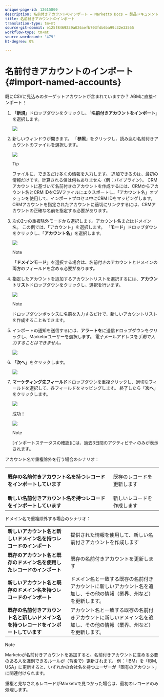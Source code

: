 ```yaml
---
unique-page-id: 12615800
description: 名前付きアカウントのインポート — Marketto Docs — 製品ドキュメント
title: 名前付きアカウントのインポート
translation-type: tm+mt
source-git-commit: e125f8469239a026aefb703fdb6ba99c32e33565
workflow-type: tm+mt
source-wordcount: '479'
ht-degree: 0%

---
```



# 名前付きアカウントのインポート{#import-named-accounts}

既にCSVに見込みのターゲットアカウントが含まれていますか？ ABMに直接インポート！

1. 「**新規**」ドロップダウンをクリックし、「**名前付きアカウントをインポート**」を選択します。

   ![](assets/inaone.png)

1. 新しいウィンドウが開きます。 「**参照**」をクリックし、読み込む名前付きアカウントのファイルを選択します。

   ![](assets/inatwo.png)

   >[!TIP]
   >
   >ファイルに、[できるだけ多くの情報](/help/marketo/product-docs/account-based-marketing/target/named-accounts/named-account-overview.md#named-account-attributes)を入力します。 追加できるのは、最初の情報だけです。計算される値は何もありません（例：パイプライン）。 CRMアカウントに基づいて名前付きのアカウントを作成するには、CRMからアカウント名とCRM IDをCSVファイルにエクスポートし、「アカウント名」オプションを使用して、インポートプロセス中にCRM IDをマッピングします。 CRMアカウントを指定されたアカウントに適切にリンクするには、CRMアカウントの正確な名前を指定する必要があります。

1. 次の2つの重複除外モードから選択します。アカウント名またはドメイン名。 この例では、「アカウント」を選択します。 「**モード**」ドロップダウンをクリックし、「**アカウント名**」を選択します。

   ![](assets/inathree.png)

   >[!NOTE]
   >
   >「**ドメインモード**」を選択する場合は、名前付きのアカウントとドメインの両方のフィールドを含める必要があります。

1. 指定したアカウントを追加するアカウントリストを選択するには、**アカウントリスト**&#x200B;ドロップダウンをクリックし、選択を行います。

   ![](assets/inafour.png)

   >[!NOTE]
   >
   >ドロップダウンボックスに名前を入力するだけで、新しいアカウントリストを作成することもできます。

1. インポートの通知を送信するには、**アラートを**&#x200B;に送信ドロップダウンをクリックし、Marketorユーザーを選択します。 電子メールアドレスを&#x200B;_手動で入力することはできません。_

   ![](assets/inafive-2.png)

1. 「**次へ**」をクリックします。

   ![](assets/inasix-2.png)

1. **マーケティング先フィールド**&#x200B;ドロップダウンを重複クリックし、適切なフィールドを選択して、各フィールドをマッピングします。 終了したら「**次へ**」をクリックします。

   ![](assets/inaseven.png)

   成功！

   ![](assets/inanine.png)

   >[!NOTE]
   >
   >[インポートステータスの確認]には、過去3日間のアクティビティのみが表示されます。

アカウント名で重複除外を行う場合のシナリオ：

<table> 
 <tbody> 
  <tr> 
   <td><strong>既存の名前付きアカウント名を持つレコードをインポートしています</strong></td> 
   <td><p>既存のレコードを更新します</p></td> 
  </tr> 
  <tr> 
   <td><strong>新しい名前付きアカウント名を持つレコードをインポートしています</strong></td> 
   <td>新しいレコードを作成します</td> 
  </tr> 
 </tbody> 
</table>

ドメイン名で重複除外する場合のシナリオ：

<table> 
 <tbody> 
  <tr> 
   <td><strong>新しいアカウント名と新しいドメイン名を持つレコードのインポート</strong></td> 
   <td>提供された情報を使用して、新しい名前付きアカウントを作成します</td> 
  </tr> 
  <tr> 
   <td><strong>既存のアカウント名と既存のドメイン名を使用したレコードのインポート</strong></td> 
   <td>既存の名前付きアカウントを更新します</td> 
  </tr> 
   <tr> 
   <td><strong>新しいアカウント名と既存のドメイン名を持つレコードのインポート</strong></td> 
   <td>ドメイン名と一致する既存の名前付きアカウントに新しいアカウント名を追加し、その他の情報（業界、州など）を更新します。</td> 
  </tr> 
  <tr> 
   <td><strong>既存の名前付きアカウント名と新しいドメイン名を持つレコードをインポートしています</strong></td> 
   <td>アカウント名と一致する既存の名前付きアカウントに新しいドメイン名を追加し、その他の情報（業界、州など）を更新します。</td> 
  </tr> 
 </tbody> 
</table>

>[!NOTE]
>
>Marketoが名前付きアカウントを追加すると、名前付きアカウントに含める必要のある人を識別できるルールが（背後で）更新されます。 例：「IBM」を「IBM, USA」に更新すると、いずれかの会社名を持つユーザーが「固有のアカウント」に関連付けられます。

重複と見なされるレコードがMarketoで見つかった場合は、最初のレコードのみ処理します。
